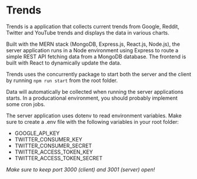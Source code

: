 # Trends

Trends is a application that collects current trends from Google, Reddit, Twitter and YouTube trends and displays the data in various charts.

Built with the MERN stack (MongoDB, Express.js, React.js, Node.js), the server application runs in a Node environment using Express to route a simple REST API fetching data from a MongoDB database. The frontend is built with React to dynamically update the data.

Trends uses the concurrently package to start both the server and the client by running `npm run start` from the root folder.

Data will automatically be collected when running the server applications starts. In a producational environment, you should probably implement some cron jobs.

The server application uses dotenv to read environment variables. Make sure to create a .env file with the following variables in your root folder:
- GOOGLE_API_KEY
- TWITTER_CONSUMER_KEY
- TWITTER_CONSUMER_SECRET
- TWITTER_ACCESS_TOKEN_KEY
- TWITTER_ACCESS_TOKEN_SECRET

*Make sure to keep port 3000 (client) and 3001 (server) open!*